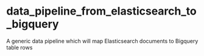 # data_pipeline_from_elasticsearch_to_bigquery
A generic data pipeline which will map Elasticsearch documents to Bigquery table rows
